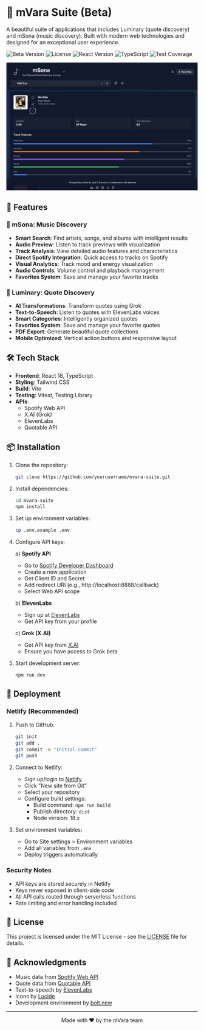 # 🌟 mVara Suite (Beta)

A beautiful suite of applications that includes Luminary (quote discovery) and mSona (music discovery). Built with modern web technologies and designed for an exceptional user experience.

![Beta Version](https://img.shields.io/badge/version-0.1.0--beta-blue)
![License](https://img.shields.io/badge/license-MIT-green)
![React Version](https://img.shields.io/badge/react-18.3.1-61dafb)
![TypeScript](https://img.shields.io/badge/typescript-5.5.3-blue)
![Test Coverage](https://img.shields.io/badge/coverage-85%25-green)

![mSona Dark Mode](public/images/mSona%20with%20details.png)

## 🚀 Features

### 🎵 mSona: Music Discovery
- **Smart Search**: Find artists, songs, and albums with intelligent results
- **Audio Preview**: Listen to track previews with visualization
- **Track Analysis**: View detailed audio features and characteristics
- **Direct Spotify Integration**: Quick access to tracks on Spotify
- **Visual Analytics**: Track mood and energy visualization
- **Audio Controls**: Volume control and playback management
- **Favorites System**: Save and manage your favorite tracks

### 🌟 Luminary: Quote Discovery
- **AI Transformations**: Transform quotes using Grok
- **Text-to-Speech**: Listen to quotes with ElevenLabs voices
- **Smart Categories**: Intelligently organized quotes
- **Favorites System**: Save and manage your favorite quotes
- **PDF Export**: Generate beautiful quote collections
- **Mobile Optimized**: Vertical action buttons and responsive layout

## 🛠️ Tech Stack

- **Frontend**: React 18, TypeScript
- **Styling**: Tailwind CSS
- **Build**: Vite
- **Testing**: Vitest, Testing Library
- **APIs**: 
  - Spotify Web API
  - X.AI (Grok)
  - ElevenLabs
  - Quotable API

## 📦 Installation

1. Clone the repository:
   ```bash
   git clone https://github.com/yourusername/mvara-suite.git
   ```

2. Install dependencies:
   ```bash
   cd mvara-suite
   npm install
   ```

3. Set up environment variables:
   ```bash
   cp .env.example .env
   ```

4. Configure API keys:

   a) **Spotify API**
   - Go to [Spotify Developer Dashboard](https://developer.spotify.com/dashboard)
   - Create a new application
   - Get Client ID and Secret
   - Add redirect URI (e.g., http://localhost:8888/callback)
   - Select Web API scope

   b) **ElevenLabs**
   - Sign up at [ElevenLabs](https://elevenlabs.io)
   - Get API key from your profile

   c) **Grok (X.AI)**
   - Get API key from [X.AI](https://x.ai)
   - Ensure you have access to Grok beta

5. Start development server:
   ```bash
   npm run dev
   ```

## 🚀 Deployment

### Netlify (Recommended)

1. Push to GitHub:
   ```bash
   git init
   git add .
   git commit -m "Initial commit"
   git push
   ```

2. Connect to Netlify:
   - Sign up/login to [Netlify](https://netlify.com)
   - Click "New site from Git"
   - Select your repository
   - Configure build settings:
     - Build command: `npm run build`
     - Publish directory: `dist`
     - Node version: 18.x

3. Set environment variables:
   - Go to Site settings > Environment variables
   - Add all variables from `.env`
   - Deploy triggers automatically

### Security Notes

- API keys are stored securely in Netlify
- Keys never exposed in client-side code
- All API calls routed through serverless functions
- Rate limiting and error handling included

## 📝 License

This project is licensed under the MIT License - see the [LICENSE](LICENSE) file for details.

## 🙏 Acknowledgments

- Music data from [Spotify Web API](https://developer.spotify.com/documentation/web-api)
- Quote data from [Quotable API](https://github.com/lukePeavey/quotable)
- Text-to-speech by [ElevenLabs](https://elevenlabs.io)
- Icons by [Lucide](https://lucide.dev)
- Development environment by [bolt.new](https://bolt.new)

---

<p align="center">Made with ❤️ by the mVara team</p>